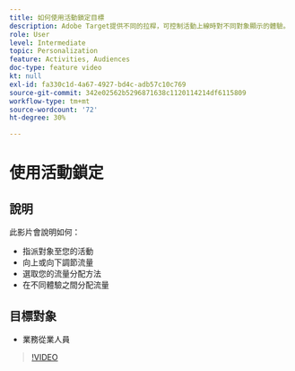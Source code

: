 ```yaml
---
title: 如何使用活動鎖定目標
description: Adobe Target提供不同的拉桿，可控制活動上線時對不同對象顯示的體驗。 了解如何使用對象和流量分配來控制誰可以看到什麼。
role: User
level: Intermediate
topic: Personalization
feature: Activities, Audiences
doc-type: feature video
kt: null
exl-id: fa330c1d-4a67-4927-bd4c-adb57c10c769
source-git-commit: 342e02562b5296871638c1120114214df6115809
workflow-type: tm+mt
source-wordcount: '72'
ht-degree: 30%

---
```


# 使用活動鎖定

## 說明

此影片會說明如何：

* 指派對象至您的活動
* 向上或向下調節流量
* 選取您的流量分配方法
* 在不同體驗之間分配流量

## 目標對象

* 業務從業人員

>[!VIDEO](https://video.tv.adobe.com/v/17385/?quality=12)
